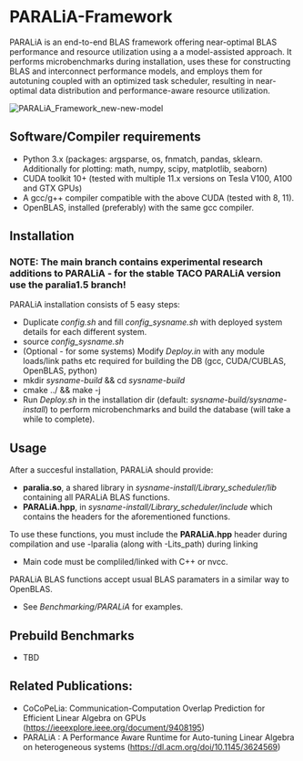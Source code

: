 # PARALiA-Framework

PARALiA is an end-to-end BLAS framework offering near-optimal BLAS performance and resource utilization using a a model-assisted approach.
It performs microbenchmarks during installation, uses these for constructing BLAS and interconnect performance models, and employs them for autotuning coupled with an optimized task scheduler, resulting in near-optimal data distribution and performance-aware resource utilization.

![PARALiA_Framework_new-new-model](https://user-images.githubusercontent.com/47385258/223406202-a19f5c2e-232c-435a-821f-cbdd77c364f2.jpg)

## Software/Compiler requirements
 - Python 3.x (packages: argsparse, os, fnmatch, pandas, sklearn. Additionally for plotting: math, numpy, scipy, matplotlib, seaborn)
 - CUDA toolkit 10+ (tested with multiple 11.x versions on Tesla V100, A100 and GTX GPUs)
 - A gcc/g++ compiler compatible with the above CUDA (tested with 8, 11).
 - OpenBLAS, installed (preferably) with the same gcc compiler.

## Installation
### NOTE: The main branch contains experimental research additions to PARALiA - for the stable TACO PARALiA version use the paralia1.5 branch!
PARALiA installation consists of 5 easy steps:
 - Duplicate *config.sh* and fill *config_sysname.sh* with deployed system details for each different system.
 - source *config_sysname.sh*
 - (Optional - for some systems) Modify *Deploy.in* with any module loads/link paths etc required for building the DB (gcc, CUDA/CUBLAS, OpenBLAS, python)  
 - mkdir *sysname-build* && cd *sysname-build*
 - cmake ../ && make -j
 - Run *Deploy.sh* in the installation dir (default: *sysname-build/sysname-install*) to perform microbenchmarks and build the database (will take a while to complete).

## Usage
After a succesful installation, PARALiA should provide:
  - **paralia.so**, a shared library in *sysname-install/Library_scheduler/lib* containing all PARALiA BLAS functions.
  - **PARALiA.hpp**, in *sysname-install/Library_scheduler/include* which contains the headers for the aforementioned functions.

To use these functions, you must include the **PARALiA.hpp** header during compilation and use -lparalia (along with -Lits_path) during linking
 - Main code must be compliled/linked with C++ or nvcc.   

PARALiA BLAS functions accept usual BLAS paramaters in a similar way to OpenBLAS.
  - See *Benchmarking/PARALiA* for examples.

## Prebuild Benchmarks
 - TBD

## Related Publications:
 - CoCoPeLia: Communication-Computation Overlap Prediction for Efficient Linear Algebra on GPUs (https://ieeexplore.ieee.org/document/9408195)
 - PARALiA : A Performance Aware Runtime for Auto-tuning Linear Algebra on heterogeneous systems (https://dl.acm.org/doi/10.1145/3624569)

